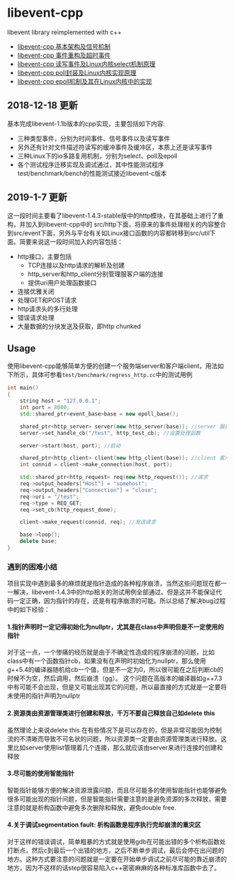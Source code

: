 # libevent-cpp
libevent library reimplemented with c++

* [libevent-cpp 基本架构及信号机制](docs/1-libevent-cpp-0.0.1-signal.md)
* [libevent-cpp 事件重构及超时事件](docs/2-libevent-cpp-0.0.2-time.md)
* [libevent-cpp 读写事件及Linux内核select机制原理](docs/3-libevent-cpp-0.0.3-select.md)
* [libevent-cpp poll封装及Linux内核实现原理](docs/4-libevent-cpp-0.0.4-poll.md)
* [libevent-cpp epoll机制及其在Linux内核中的实现](docs/5-libevent-cpp-0.0.5-epoll.md)

## 2018-12-18 更新
基本完成libevent-1.1b版本的cpp实现，主要包括如下内容:
* 三种类型事件，分别为时间事件、信号事件以及读写事件
* 另外还有针对文件描述符读写的缓冲事件及缓冲区，本质上还是读写事件
* 三种Linux下的io多路复用机制，分别为select、poll及epoll
* 各个测试程序迁移实现及调试通过，其中性能测试程序test/benchmark/bench的性能测试接近libevent-c版本

## 2019-1-7 更新
这一段时间主要看了libevent-1.4.3-stable版中的http模块，在其基础上进行了重构，并加入到libevent-cpp中的 src/http下面，将原来的事件处理相关的内容整合到src/event下面，另外与平台有关如Linux接口函数的内容都转移到src/util下面。简要来说这一段时间加入的内容包括：
* http接口，主要包括
  * TCP连接以及http请求的解析及创建
  * http_server和http_client分别管理服客户端的连接
  * 提供uri用户处理函数接口
* 连接优雅关闭
* 处理GET和POST请求
* http请求头的多行处理
* 错误请求处理
* 大量数据的分块发送及获取，即http chunked

## Usage
使用libevent-cpp能够简单方便的创建一个服务端server和客户端client，用法如下所示，具体可参看`test/benchmark/regress_http.cc`中的测试用例
```c++
int main()
{
    string host = "127.0.0.1";
    int port = 8080;
    std::shared_ptr<event_base>base = new epoll_base();

    shared_ptr<http_server> server(new http_server(base)); //server 服务端
    server->set_handle_cb("/test", http_test_cb); //设置处理函数

    server->start(host, port); //启动

    shared_ptr<http_client> client(new http_client(base)); //client 客户端
    int connid = client->make_connection(host, port);

    std::shared_ptr<http_request> req(new http_request()); //请求
    req->output_headers["Host"] = "somehost";
    req->output_headers["Connection"] = "close";
    req->uri = "/test";
    req->type = REQ_GET;
    req->set_cb(http_request_done);

    client->make_request(connid, req); //发送请求

    base->loop();
    delete base;
}
```

### 遇到的困难小结
项目实现中遇到最多的麻烦就是指针造成的各种程序崩溃，当然这些问题现在都一一解决，libevent-1.4.3中的http相关的测试用例全部通过。但是这并不能保证代码一定正确，因为指针的存在，还是有程序崩溃的可能。所以总结了解决bug过程中的如下经验：
#### 1.指针声明时一定记得初始化为nullptr，尤其是在class中声明但是不一定使用的指针
对于这一点，一个惨痛的经历就是由于不确定性造成的程序崩溃的问题，比如class中有一个函数指针cb，如果没有在声明时初始化为nullptr，那么使用g++5.4的编译器随机给cb一个值，但是不一定为0，所以很可能在之后判断cb的时候不为空，然后调用，然后崩溃（gg）。
这个问题在高版本的编译器如g++7.3中有可能不会出现，但是又可能出现其它的问题，所以最直接的方式就是一定要将未使用的指针声明为nullptr
#### 2.资源类由资源管理类进行创建和释放，千万不要自己释放自己如delete this
虽然理论上来说delete this 在有些情况下是可以存在的，但是非常可能因为控制流的不清晰而导致不可名状的问题，所以资源类一定要由资源管理类进行释放。这里比如server使用list管理着几个连接，那么就应该由server来进行连接的创建和释放
#### 3.尽可能的使用智能指针
智能指针能够方便的解决资源泄露问题，而且尽可能多的使用智能指针也能够避免很多可能出现的指针问题，但是智能指针需要注意的是避免资源的多次释放，需要注意的就是析构函数中避免多次删除和释放，避免double free.
#### 4.关于调试segmentation fault: 析构函数是程序执行完却崩溃的重灾区
对于这样的错误调试，简单粗暴的方式就是使用gdb在可能出错的多个析构函数处打断点，然后c到最后一个出错的地方，之后不断单步调试，最后会停在出问题的地方。这种方式要注意的问题就是一定要在开始单步调试之前尽可能的靠近崩溃的地方，因为不这样的话step很容易陷入c++密密麻麻的各种标准库函数中去了。


